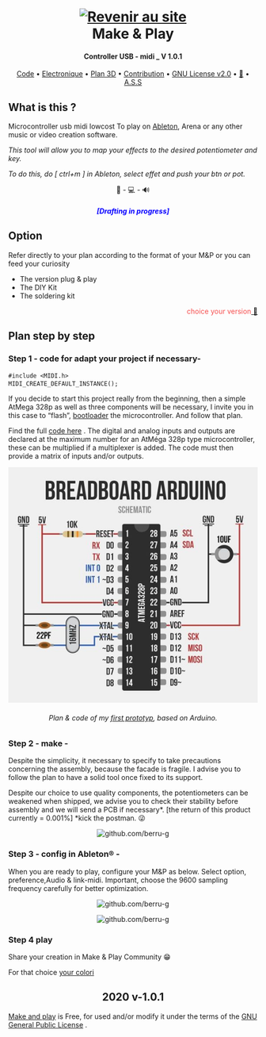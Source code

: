<!DOCTYPE html>
<html>

<head>
  <meta charset="utf-8">
  <meta name="viewport" content="width=device-width, initial-scale=1.0">
  <title>make&amp;play PLAN</title>
  <link rel="stylesheet" href="https://stackedit.io/style.css" />
</head>

<body class="stackedit">
  <div class="stackedit__html"><h1 align="center">
  <a href="https://berru-g.github.io/Make-Play/"><img src="https://github.com/berru-g/Make-Play/blob/main/src/dod.gif?raw=true
    " width="500px" title="     Revenir au site"></a>
  <br>Make &amp; Play <br>
</h1>
<h4 align="center">Controller USB - midi _ V 1.0.1</h4>
<p align="center">
  <a href="https://github.com/berru-g/Microcontroller-USB-midi/blob/main/Projet-dod-berru/C%2B%2B/encore_un_teste_midi_PAD/encore_un_teste_midi_PAD.ino">Code</a> •
  <a href="https://github.com/berru-g/Microcontroller-USB-midi/tree/main/Projet-dod-berru/bootloader">Electronique</a> •
  <a href="https://github.com/berru-g/Microcontroller-USB-midi/tree/main/Projet-dod-berru/3D">Plan 3D</a> •
  <a href="https://github.com/berru-g/Microcontroller-USB-midi/pulls">Contribution</a> •
  <a href="https://www.gnu.org/licenses/old-licenses/gpl-2.0.html">GNU License v2.0</a> •
  <a href="https://berru-g.github.io/Make-Play/">🛒</a> •
  <a href="mailto:lea-bruger@outllok.fr">A.S.S</a>
</p>
<h2 id="what-is-this-">What is this ?</h2>
<p>Microcontroller usb midi lowcost To play on <a href="https://ableton.com">Ableton</a>, Arena or any other music or video creation software.</p>
<p><em>This tool will allow you to map your effects to the desired potentiometer and key. </em></p>
<p><em>To do this, do [ ctrl+m ] in Ableton, select effet and push your btn or pot. </em></p>
  <p align="center">🎹 - &#128187; - &#128266;</p>
  <h5 align="center" id="draft" >[Drafting in progress]</h5>
  <style>#draft{color:#0800ff;} #buy{color: #f64f4f;}</style>

<h2 id="option">Option</h2>
<p>Refer directly to your plan according to the format of your M&amp;P or you can feed your curiosity</p>
<ul>
<li>The version plug &amp; play</li>
<li>The DIY Kit</li>
<li>The soldering kit</li>
<p align="right" id="buy">choice your version<a href="https://berru-g.github.io/Make-Play/"> 🛒</a></p>
</ul>
<h2>Plan step by step</h2> 
<h3 id="step-1---code--">Step 1 - code for adapt your project if necessary-</h3>
<pre><code>#include &lt;MIDI.h&gt;
MIDI_CREATE_DEFAULT_INSTANCE();
</code></pre>
<p id="if-you-decide-to-start-this-project-really-from-the-beginning-then-a-simple-atmega-328p-as-well-as-three-components-will-be-necessary-i-invite-you-in-this-case-to-flash-bootloader-the-microcontroller.--and-follow-that-plan.">If you decide to start this project really from the beginning, then a simple AtMega 328p as well as three components will be necessary, I invite you in this case to “flash”, <a href="https://github.com/berru-g/Microcontroller-USB-midi/tree/main/Projet-dod-berru/bootloader">bootloader</a> the microcontroller.  And follow that plan.</p>
<p id="find-the-full-code-here-.-the-digital-and-analog-inputs-and-outputs-are-declared-at-the-maximum-number-for-an-atméga-328p-type-microcontroller-these-can-be-multiplied-if-a-multiplexer-is-added.-the-code-must-then-provide-a-matrix-of-inputs-andor-outputs.">Find the full <a href="https://github.com/berru-g/Microcontroller-USB-midi/blob/main/Projet-dod-berru/C++/encore_un_teste_midi_PAD/encore_un_teste_midi_PAD.ino">code here</a> . The digital and analog inputs and outputs are declared at the maximum number for an AtMéga 328p type microcontroller, these can be multiplied if a multiplexer is added. The code must then provide a matrix of inputs and/or outputs.</p>
<p align="center"><img src="https://github.com/berru-g/Microcontroller-USB-midi/blob/main/Projet-dod-berru/bootloader/ATMega329P.jpg?raw=true" alt="github.com/berru-g"></p>
<h6 align="center">Plan &amp; code of my <a href="https://www.hackster.io/gleberruyer/midi-pad-80c178">first prototyp</a>, based on Arduino.</h6>
<h3 id="step-2">Step 2 - make -</h3>
<p>Despite the simplicity, it necessary to specify to take precautions concerning the assembly, because the facade is fragile. I advise you to follow the plan to have a solid tool once fixed to its support.</p
  ><p>Despite our choice to use quality components, the potentiometers can be weakened when shipped, we advise you to check their stability before assembly and we will send a PCB if necessary*. [the return of this product currently = 0.001%]
  *kick the postman. 😜</p>
<p align="center"><img src="https://github.com/berru-g/Make-Play/blob/main/src/plan.png?raw=true" width="400px" alt="github.com/berru-g"></p>
<h3 id="step-3">Step 3 - config in Ableton® -</h3>
<p>When you are ready to play, configure your M&P as below. Select option, preference,Audio & link-midi. Important, choose the 9600 sampling frequency carefully for better optimization.</p>
<p align="center"><img src="https://github.com/berru-g/Make-play-PLAN/blob/main/src/input.png?raw=true"  alt="github.com/berru-g"></p>
<p align="center"><img src="https://github.com/berru-g/Make-play-PLAN/blob/main/src/bault.png?raw=true"  alt="github.com/berru-g"></p>
<h3 id="step 4">Step 4 play</h3>
<p>Share your creation in Make & Play Community 😁</p>
<p>For that choice <a href="https://berru-g.github.io/Make-Play/">your colori</a></p>
<h2 align="center"> 2020 v-1.0.1</h2>
<p><a href="https://berru-g.github.io/Make-Play/">Make and play</a>  is Free, for used and/or modify it under the terms of the <a href="https://www.gnu.org/licenses/gpl.html">GNU General Public License</a> .</p>
</div>
</body>
</html>

